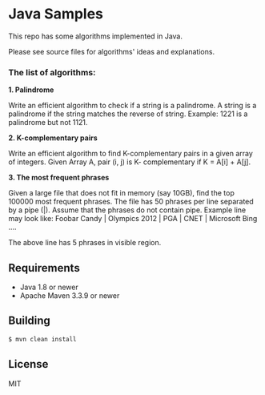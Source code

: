 # Java Samples

This repo has some algorithms implemented in Java.

Please see source files for algorithms' ideas and explanations.

### The list of algorithms:

**1. Palindrome**

Write an efficient algorithm to check if a string is a palindrome. A string is a palindrome if the string matches the reverse of string. Example: 1221 is a palindrome but not 1121.

**2. K-complementary pairs**

Write an efficient algorithm to find K-complementary pairs in a given array of
integers. Given Array A, pair (i, j) is K- complementary if K = A[i] + A[j].

**3. The most frequent phrases**

Given a large file that does not fit in memory (say 10GB), find the top 100000
most frequent phrases. The file has 50 phrases per line separated by a pipe (|).
Assume that the phrases do not contain pipe.
Example line may look like: Foobar Candy | Olympics 2012 | PGA | CNET | Microsoft Bing ....

The above line has 5 phrases in visible region.

## Requirements

- Java 1.8 or newer
- Apache Maven 3.3.9 or newer

## Building

```sh
$ mvn clean install
```

## License

MIT
